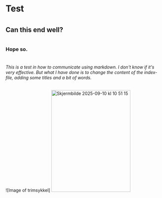 # Test
# <h2> Can this end well? 
# <h3> Hope so. 
# <h6> This is a test in how to communicate using markdown. I don't know if it's very effective. But what I have done is to change the content of the index-file, adding some titles and a bit of words. 
![Image of trimsykkel] <img width="256" height="328" alt="Skjermbilde 2025-09-10 kl  10 51 15" src="https://github.com/user-attachments/assets/75954d0b-180e-4b3e-adf6-2bab4521ba2e" />
